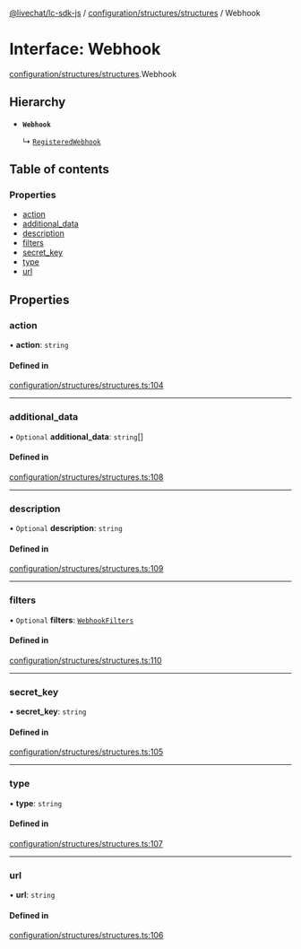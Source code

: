 [@livechat/lc-sdk-js](../README.md) / [configuration/structures/structures](../modules/configuration_structures_structures.md) / Webhook

# Interface: Webhook

[configuration/structures/structures](../modules/configuration_structures_structures.md).Webhook

## Hierarchy

- **`Webhook`**

  ↳ [`RegisteredWebhook`](configuration_structures_structures.RegisteredWebhook.md)

## Table of contents

### Properties

- [action](configuration_structures_structures.Webhook.md#action)
- [additional\_data](configuration_structures_structures.Webhook.md#additional_data)
- [description](configuration_structures_structures.Webhook.md#description)
- [filters](configuration_structures_structures.Webhook.md#filters)
- [secret\_key](configuration_structures_structures.Webhook.md#secret_key)
- [type](configuration_structures_structures.Webhook.md#type)
- [url](configuration_structures_structures.Webhook.md#url)

## Properties

### action

• **action**: `string`

#### Defined in

[configuration/structures/structures.ts:104](https://github.com/livechat/lc-sdk-js/blob/125a327/src/configuration/structures/structures.ts#L104)

___

### additional\_data

• `Optional` **additional\_data**: `string`[]

#### Defined in

[configuration/structures/structures.ts:108](https://github.com/livechat/lc-sdk-js/blob/125a327/src/configuration/structures/structures.ts#L108)

___

### description

• `Optional` **description**: `string`

#### Defined in

[configuration/structures/structures.ts:109](https://github.com/livechat/lc-sdk-js/blob/125a327/src/configuration/structures/structures.ts#L109)

___

### filters

• `Optional` **filters**: [`WebhookFilters`](configuration_structures_structures.WebhookFilters.md)

#### Defined in

[configuration/structures/structures.ts:110](https://github.com/livechat/lc-sdk-js/blob/125a327/src/configuration/structures/structures.ts#L110)

___

### secret\_key

• **secret\_key**: `string`

#### Defined in

[configuration/structures/structures.ts:105](https://github.com/livechat/lc-sdk-js/blob/125a327/src/configuration/structures/structures.ts#L105)

___

### type

• **type**: `string`

#### Defined in

[configuration/structures/structures.ts:107](https://github.com/livechat/lc-sdk-js/blob/125a327/src/configuration/structures/structures.ts#L107)

___

### url

• **url**: `string`

#### Defined in

[configuration/structures/structures.ts:106](https://github.com/livechat/lc-sdk-js/blob/125a327/src/configuration/structures/structures.ts#L106)
